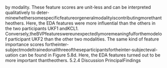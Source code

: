 by modality. These feature scores are unit-less and can be interpreted qualitatively to deter-
minewhethersomespecificfeatureorgeneralmodalityiscontributingmorethantheothers.
Here, the EDA features were more influential than the others in the two participants UKF1
andKCL1. Conversely,theBVPfeatureswereunexpectedlymoremeaningfulforthemodelof
participant UKF2 than the other two modalities. The same kind of feature importance scores
fortheinter-subjectmodeltrainedonallthreeoftheseparticipantsfortheinter-subjecteval-
uation can be found in Figure 5.8d. Here, the EDA features turned out to be more important
thantheothers.
5.2.4 Discussion
PrincipalFindings